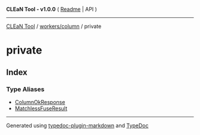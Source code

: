 **CLEaN Tool - v1.0.0** ( [Readme](../../../README.md) \| API )

***

[CLEaN Tool](../../../modules.md) / [workers/column](../README.md) / private

# private

## Index

### Type Aliases

- [ColumnOkResponse](type-aliases/ColumnOkResponse.md)
- [MatchlessFuseResult](type-aliases/MatchlessFuseResult.md)

***

Generated using [typedoc-plugin-markdown](https://www.npmjs.com/package/typedoc-plugin-markdown) and [TypeDoc](https://typedoc.org/)
